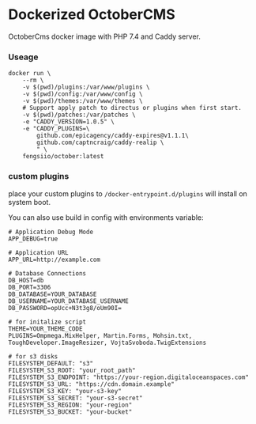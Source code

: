 # Dockerized OctoberCMS

OctoberCms docker image with PHP 7.4 and Caddy server.

### Useage

```shell
docker run \
    --rm \
    -v $(pwd)/plugins:/var/www/plugins \
    -v $(pwd)/config:/var/www/config \
    -v $(pwd)/themes:/var/www/themes \
    # Support apply patch to directus or plugins when first start.
    -v $(pwd)/patches:/var/patches \
    -e "CADDY_VERSION=1.0.5" \
    -e "CADDY_PLUGINS=\
        github.com/epicagency/caddy-expires@v1.1.1\
        github.com/captncraig/caddy-realip \
        " \
    fengsiio/october:latest
```

### custom plugins

place your custom plugins to `/docker-entrypoint.d/plugins` will install on
system boot.

You can also use build in config with environments variable:

```shell
# Application Debug Mode
APP_DEBUG=true

# Application URL
APP_URL=http://example.com

# Database Connections
DB_HOST=db
DB_PORT=3306
DB_DATABASE=YOUR_DATABASE
DB_USERNAME=YOUR_DATABASE_USERNAME
DB_PASSWORD=opUcc+N3t3g8/oUm90I=

# for initalize script
THEME=YOUR_THEME_CODE
PLUGINS=Ompmega.MixHelper, Martin.Forms, Mohsin.txt, ToughDeveloper.ImageResizer, VojtaSvoboda.TwigExtensions

# for s3 disks
FILESYSTEM_DEFAULT: "s3"
FILESYSTEM_S3_ROOT: "your_root_path"
FILESYSTEM_S3_ENDPOINT: "https://your-region.digitaloceanspaces.com"
FILESYSTEM_S3_URL: "https://cdn.domain.example"
FILESYSTEM_S3_KEY: "your-s3-key"
FILESYSTEM_S3_SECRET: "your-s3-secret"
FILESYSTEM_S3_REGION: "your-region"
FILESYSTEM_S3_BUCKET: "your-bucket"
```
